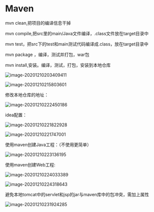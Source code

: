 # 											Maven

mvn clean,把项目的编译信息干掉

mvn compile,把src里的main/Java文件编译，.class文件放在target目录中

mvn test，把src下的test和main测试代码编译成.class，放在target目录中

mvn package ，编译，测试并打包，war包

mvn install,安装。编译，测试，打包，安装到本地仓库

![image-20201210203409411](C:\Users\jl\AppData\Roaming\Typora\typora-user-images\image-20201210203409411.png)

![image-20201210215803601](D:\Users\jl\Desktop\Typora\Maven.assets\image-20201210215803601.png)

修改本地仓库的地址：

![image-20201210222450186](D:\Users\jl\Desktop\Typora\Maven.assets\image-20201210222450186.png)

idea配置：

![image-20201210221822928](D:\Users\jl\Desktop\Typora\Maven.assets\image-20201210221822928.png)

![image-20201210221747001](D:\Users\jl\Desktop\Typora\Maven.assets\image-20201210221747001.png)

使用maven创建Java工程：（不使用更简单）

![image-20201210223136195](D:\Users\jl\Desktop\Typora\Maven.assets\image-20201210223136195.png)

使用maven创建Web工程:

![image-20201210224033389](D:\Users\jl\Desktop\Typora\Maven.assets\image-20201210224033389.png)

![image-20201210224318643](D:\Users\jl\Desktop\Typora\Maven.assets\image-20201210224318643.png)

避免本地tomcat中的servlet和jsp的jar与maven库中的包冲突，需加上属性

![image-20201210231924285](D:\Users\jl\Desktop\Typora\Maven.assets\image-20201210231924285.png)
